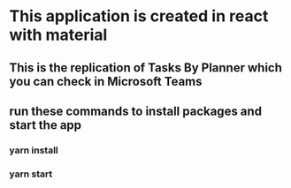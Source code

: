 # This application is created in react with material

## This is the replication of Tasks By Planner which you can check in Microsoft Teams

## run these commands to install packages and start the app
### yarn install
### yarn start